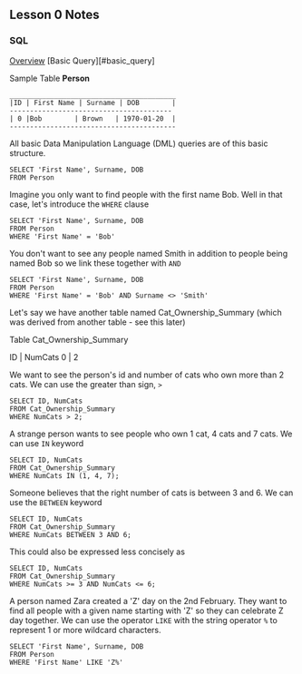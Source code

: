 ## Lesson 0 Notes

### SQL

<u>Overview</u>
[Basic Query][#basic_query]

Sample Table **Person**
```
_________________________________________
|ID | First Name | Surname | DOB        |
----------------------------------------
| 0 |Bob        | Brown   | 1970-01-20  |
-----------------------------------------
```
<a id="basic_query">All basic Data Manipulation Language (DML) queries are of this basic structure.</a>


```
SELECT 'First Name', Surname, DOB
FROM Person
```

Imagine you only want to find people with the first name Bob. Well in that case, let's introduce the `WHERE` clause

```
SELECT 'First Name', Surname, DOB
FROM Person
WHERE 'First Name' = 'Bob'
```

You don't want to see any people named Smith in addition to people being named Bob so we link these together with `AND`
```
SELECT 'First Name', Surname, DOB
FROM Person
WHERE 'First Name' = 'Bob' AND Surname <> 'Smith'
```

Let's say we have another table named Cat_Ownership_Summary (which was derived from another table - see this later)

Table Cat_Ownership_Summary

ID | NumCats
0  | 2

We want to see the person's id and number of cats who own more than 2 cats. We can use the greater than sign, `>`
```
SELECT ID, NumCats
FROM Cat_Ownership_Summary
WHERE NumCats > 2;
```

A strange person wants to see people who own 1 cat, 4 cats and 7 cats. We can use `IN` keyword
```
SELECT ID, NumCats
FROM Cat_Ownership_Summary
WHERE NumCats IN (1, 4, 7);
```

Someone believes that the right number of cats is between 3 and 6. We can use the `BETWEEN` keyword
```
SELECT ID, NumCats
FROM Cat_Ownership_Summary
WHERE NumCats BETWEEN 3 AND 6;
```

This could also be expressed less concisely as
```
SELECT ID, NumCats
FROM Cat_Ownership_Summary
WHERE NumCats >= 3 AND NumCats <= 6;
```

A person named Zara created a 'Z' day on the 2nd February. They want to find all people with a given name starting with 'Z' so they can celebrate Z day together.
We can use the operator `LIKE` with the string operator `%` to represent 1 or more wildcard characters.
```
SELECT 'First Name', Surname, DOB
FROM Person
WHERE 'First Name' LIKE 'Z%'
```

